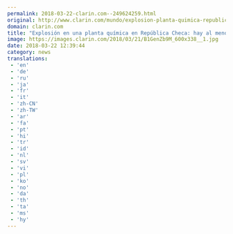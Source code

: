 ```yaml
---
permalink: 2018-03-22-clarin.com--249624259.html
original: http://www.clarin.com/mundo/explosion-planta-quimica-republica-checa-muertos_0_B1dRF-Zcf.html
domain: clarin.com
title: "Explosión en una planta química en República Checa: hay al menos 6 muertos"
image: https://images.clarin.com/2018/03/21/B1GenZb9M_600x338__1.jpg
date: 2018-03-22 12:39:44
category: news
translations: 
 - 'en'
 - 'de'
 - 'ru'
 - 'ja'
 - 'fr'
 - 'it'
 - 'zh-CN'
 - 'zh-TW'
 - 'ar'
 - 'fa'
 - 'pt'
 - 'hi'
 - 'tr'
 - 'id'
 - 'nl'
 - 'sv'
 - 'vi'
 - 'pl'
 - 'ko'
 - 'no'
 - 'da'
 - 'th'
 - 'ta'
 - 'ms'
 - 'hy'
---
```


